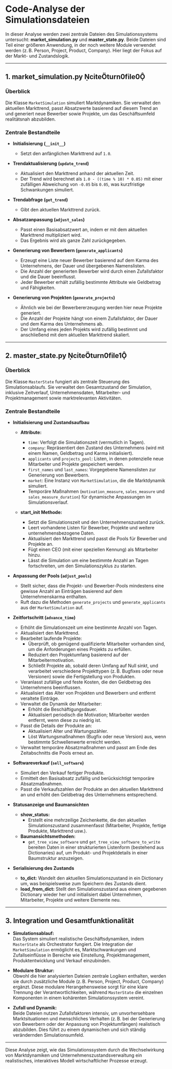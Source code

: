 # Code-Analyse der Simulationsdateien

In dieser Analyse werden zwei zentrale Dateien des Simulationssystems untersucht: **market_simulation.py** und **master_state.py**. Beide Dateien sind Teil einer größeren Anwendung, in der noch weitere Module verwendet werden (z. B. Person, Project, Product, Company). Hier liegt der Fokus auf der Markt- und Zustandslogik.

---

## 1. market_simulation.py citeturn0file0

### Überblick
Die Klasse `MarketSimulation` simuliert Marktdynamiken. Sie verwaltet den aktuellen Markttrend, passt Absatzwerte basierend auf diesem Trend an und generiert neue Bewerber sowie Projekte, um das Geschäftsumfeld realitätsnah abzubilden.

### Zentrale Bestandteile

- **Initialisierung (`__init__`)**  
  - Setzt den anfänglichen Markttrend auf `1.0`.

- **Trendaktualisierung (`update_trend`)**  
  - Aktualisiert den Markttrend anhand der aktuellen Zeit.
  - Der Trend wird berechnet als `1.0 - ((time % 10) * 0.05)` mit einer zufälligen Abweichung von `-0.05` bis `0.05`, was kurzfristige Schwankungen simuliert.

- **Trendabfrage (`get_trend`)**  
  - Gibt den aktuellen Markttrend zurück.

- **Absatzanpassung (`adjust_sales`)**  
  - Passt einen Basisabsatzwert an, indem er mit dem aktuellen Markttrend multipliziert wird.
  - Das Ergebnis wird als ganze Zahl zurückgegeben.

- **Generierung von Bewerbern (`generate_applicants`)**  
  - Erzeugt eine Liste neuer Bewerber basierend auf dem Karma des Unternehmens, der Dauer und übergebenen Namenslisten.
  - Die Anzahl der generierten Bewerber wird durch einen Zufallsfaktor und die Dauer beeinflusst.
  - Jeder Bewerber erhält zufällig bestimmte Attribute wie Geldbetrag und Fähigkeiten.

- **Generierung von Projekten (`generate_projects`)**  
  - Ähnlich wie bei der Bewerbererzeugung werden hier neue Projekte generiert.
  - Die Anzahl der Projekte hängt von einem Zufallsfaktor, der Dauer und dem Karma des Unternehmens ab.
  - Der Umfang eines jeden Projekts wird zufällig bestimmt und anschließend mit dem aktuellen Markttrend skaliert.

---

## 2. master_state.py citeturn0file1

### Überblick
Die Klasse `MasterState` fungiert als zentrale Steuerung des Simulationsablaufs. Sie verwaltet den Gesamtzustand der Simulation, inklusive Zeitverlauf, Unternehmensdaten, Mitarbeiter- und Projektmanagement sowie marktrelevanten Aktivitäten.

### Zentrale Bestandteile

- **Initialisierung und Zustandsaufbau**  
  - **Attribute:**  
    - `time`: Verfolgt die Simulationszeit (vermutlich in Tagen).
    - `company`: Repräsentiert den Zustand des Unternehmens (wird mit einem Namen, Geldbetrag und Karma initialisiert).
    - `applicants` und `projects_pool`: Listen, in denen potenzielle neue Mitarbeiter und Projekte gespeichert werden.
    - `first_names` und `last_names`: Vorgegebene Namenslisten zur Generierung von Bewerbern.
    - `market`: Eine Instanz von `MarketSimulation`, die die Marktdynamik simuliert.
    - Temporäre Maßnahmen (`motivation_measure`, `sales_measure` und `sales_measure_duration`) für dynamische Anpassungen im Simulationsverlauf.
  
  - **start_init Methode:**  
    - Setzt die Simulationszeit und den Unternehmenszustand zurück.
    - Leert vorhandene Listen für Bewerber, Projekte und weitere unternehmensbezogene Daten.
    - Aktualisiert den Markttrend und passt die Pools für Bewerber und Projekte an.
    - Fügt einen CEO (mit einer speziellen Kennung) als Mitarbeiter hinzu.
    - Lässt die Simulation um eine bestimmte Anzahl an Tagen fortschreiten, um den Simulationszyklus zu starten.

- **Anpassung der Pools (`adjust_pools`)**  
  - Stellt sicher, dass die Projekt- und Bewerber-Pools mindestens eine gewisse Anzahl an Einträgen basierend auf dem Unternehmenskarma enthalten.
  - Ruft dazu die Methoden `generate_projects` und `generate_applicants` aus der `MarketSimulation` auf.

- **Zeitfortschritt (`advance_time`)**  
  - Erhöht die Simulationszeit um eine bestimmte Anzahl von Tagen.
  - Aktualisiert den Markttrend.
  - Bearbeitet laufende Projekte:
    - Überprüft, ob genügend qualifizierte Mitarbeiter vorhanden sind, um die Anforderungen eines Projekts zu erfüllen.
    - Reduziert den Projektumfang basierend auf der Mitarbeitermotivation.
    - Schließt Projekte ab, sobald deren Umfang auf Null sinkt, und verarbeitet verschiedene Projekttypen (z. B. Bugfixes oder neue Versionen) sowie die Fertigstellung von Produkten.
  - Veranlasst zufällige und feste Kosten, die den Geldbetrag des Unternehmens beeinflussen.
  - Aktualisiert das Alter von Projekten und Bewerbern und entfernt veraltete Einträge.
  - Verwaltet die Dynamik der Mitarbeiter:
    - Erhöht die Beschäftigungsdauer.
    - Aktualisiert periodisch die Motivation; Mitarbeiter werden entfernt, wenn diese zu niedrig ist.
  - Passt die Details der Produkte an:
    - Aktualisiert Alter und Wartungszähler.
    - Löst Wartungsmaßnahmen (Bugfix oder neue Version) aus, wenn bestimmte Schwellenwerte erreicht werden.
  - Verwaltet temporäre Absatzmaßnahmen und passt am Ende des Zeitabschnitts die Pools erneut an.

- **Softwareverkauf (`sell_software`)**  
  - Simuliert den Verkauf fertiger Produkte.
  - Ermittelt den Basisabsatz zufällig und berücksichtigt temporäre Absatzmaßnahmen.
  - Passt die Verkaufszahlen der Produkte an den aktuellen Markttrend an und erhöht den Geldbetrag des Unternehmens entsprechend.

- **Statusanzeige und Baumansichten**  
  - **show_status:**  
    - Erstellt eine mehrzeilige Zeichenkette, die den aktuellen Simulationszustand zusammenfasst (Mitarbeiter, Projekte, fertige Produkte, Markttrend usw.).
  - **Baumansichtsmethoden:**  
    - `get_tree_view_software` und `get_tree_view_software_to_write` bereiten Daten in einer strukturierten Listenform (bestehend aus Dictionaries) auf, um Produkt- und Projektdetails in einer Baumstruktur anzuzeigen.

- **Serialisierung des Zustands**  
  - **to_dict:** Wandelt den aktuellen Simulationszustand in ein Dictionary um, was beispielsweise zum Speichern des Zustands dient.
  - **load_from_dict:** Stellt den Simulationszustand aus einem gegebenen Dictionary wieder her und initialisiert dabei Unternehmen, Mitarbeiter, Projekte und weitere Elemente neu.

---

## 3. Integration und Gesamtfunktionalität

- **Simulationsablauf:**  
  Das System simuliert realistische Geschäftsdynamiken, indem `MasterState` als Orchestrator fungiert. Die Integration der `MarketSimulation` ermöglicht es, Marktschwankungen und Zufallseinflüsse in Bereiche wie Einstellung, Projektmanagement, Produktentwicklung und Verkauf einzubinden.

- **Modulare Struktur:**  
  Obwohl die hier analysierten Dateien zentrale Logiken enthalten, werden sie durch zusätzliche Module (z. B. Person, Project, Product, Company) ergänzt. Diese modulare Herangehensweise sorgt für eine klare Trennung der Verantwortlichkeiten, während `MasterState` die einzelnen Komponenten in einem kohärenten Simulationssystem vereint.

- **Zufall und Dynamik:**  
  Beide Dateien nutzen Zufallsfaktoren intensiv, um unvorhersehbare Marktsituationen und menschliches Verhalten (z. B. bei der Generierung von Bewerbern oder der Anpassung von Projektumfängen) realistisch abzubilden. Dies führt zu einem dynamischen und sich ständig verändernden Simulationsumfeld.

---

Diese Analyse zeigt, wie das Simulationssystem durch die Wechselwirkung von Marktdynamiken und Unternehmenszustandsverwaltung ein realistisches, interaktives Modell wirtschaftlicher Prozesse erzeugt.
